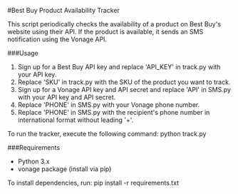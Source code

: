 #Best Buy Product Availability Tracker

This script periodically checks the availability of a product on Best Buy's website using their API. If the product is available, it sends an SMS notification using the Vonage API.

###Usage
1. Sign up for a Best Buy API key and replace 'API_KEY' in track.py with your API key.
2. Replace 'SKU' in track.py with the SKU of the product you want to track.
3. Sign up for a Vonage API key and API secret and replace 'API' in SMS.py with your API key and API secret.
4. Replace 'PHONE' in SMS.py with your Vonage phone number.
5. Replace 'PHONE' in SMS.py with the recipient's phone number in international format without leading '+'.

To run the tracker, execute the following command:
python track.py

###Requirements
- Python 3.x
- vonage package (install via pip)

To install dependencies, run:
pip install -r requirements.txt
